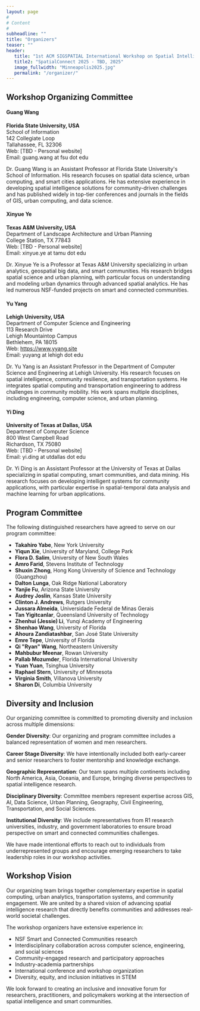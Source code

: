 ```yaml
---
layout: page
#
# Content
#
subheadline: ""
title: "Organizers"
teaser: ""
header:
   title: "1st ACM SIGSPATIAL International Workshop on Spatial Intelligence for Smart and Connected Communities"
   title2: "SpatialConnect 2025 - TBD, 2025"
   image_fullwidth: "Minneapolis2025.jpg"
   permalink: "/organizer/"
---
```


## Workshop Organizing Committee

#### Guang Wang
**Florida State University, USA**  
School of Information  
142 Collegiate Loop  
Tallahassee, FL 32306  
Web: [TBD - Personal website]  
Email: guang.wang at fsu dot edu  

Dr. Guang Wang is an Assistant Professor at Florida State University's School of Information. His research focuses on spatial data science, urban computing, and smart cities applications. He has extensive experience in developing spatial intelligence solutions for community-driven challenges and has published widely in top-tier conferences and journals in the fields of GIS, urban computing, and data science.

#### Xinyue Ye
**Texas A&M University, USA**  
Department of Landscape Architecture and Urban Planning  
College Station, TX 77843  
Web: [TBD - Personal website]  
Email: xinyue.ye at tamu dot edu  

Dr. Xinyue Ye is a Professor at Texas A&M University specializing in urban analytics, geospatial big data, and smart communities. His research bridges spatial science and urban planning, with particular focus on understanding and modeling urban dynamics through advanced spatial analytics. He has led numerous NSF-funded projects on smart and connected communities.

#### Yu Yang
**Lehigh University, USA**  
Department of Computer Science and Engineering  
113 Research Drive  
Lehigh Mountaintop Campus  
Bethlehem, PA 18015  
Web: <https://www.yyang.site>  
Email: yuyang at lehigh dot edu  

Dr. Yu Yang is an Assistant Professor in the Department of Computer Science and Engineering at Lehigh University. His research focuses on spatial intelligence, community resilience, and transportation systems. He integrates spatial computing and transportation engineering to address challenges in community mobility. His work spans multiple disciplines, including engineering, computer science, and urban planning.

#### Yi Ding
**University of Texas at Dallas, USA**  
Department of Computer Science  
800 West Campbell Road  
Richardson, TX 75080  
Web: [TBD - Personal website]  
Email: yi.ding at utdallas dot edu  

Dr. Yi Ding is an Assistant Professor at the University of Texas at Dallas specializing in spatial computing, smart communities, and data mining. His research focuses on developing intelligent systems for community applications, with particular expertise in spatial-temporal data analysis and machine learning for urban applications.

## Program Committee

The following distinguished researchers have agreed to serve on our program committee:

* **Takahiro Yabe**, New York University
* **Yiqun Xie**, University of Maryland, College Park  
* **Flora D. Salim**, University of New South Wales
* **Amro Farid**, Stevens Institute of Technology
* **Shuxin Zhong**, Hong Kong University of Science and Technology (Guangzhou)
* **Dalton Lunga**, Oak Ridge National Laboratory
* **Yanjie Fu**, Arizona State University
* **Audrey Joslin**, Kansas State University
* **Clinton J. Andrews**, Rutgers University
* **Jussara Almeida**, Universidade Federal de Minas Gerais
* **Tan Yigitcanlar**, Queensland University of Technology
* **Zhenhui (Jessie) Li**, Yunqi Academy of Engineering
* **Shenhao Wang**, University of Florida
* **Ahoura Zandiatashbar**, San José State University
* **Emre Tepe**, University of Florida
* **Qi "Ryan" Wang**, Northeastern University
* **Mahbubur Meenar**, Rowan University
* **Pallab Mozumder**, Florida International University
* **Yuan Yuan**, Tsinghua University
* **Raphael Stern**, University of Minnesota
* **Virginia Smith**, Villanova University
* **Sharon Di**, Columbia University

## Diversity and Inclusion

Our organizing committee is committed to promoting diversity and inclusion across multiple dimensions:

**Gender Diversity**: Our organizing and program committee includes a balanced representation of women and men researchers.

**Career Stage Diversity**: We have intentionally included both early-career and senior researchers to foster mentorship and knowledge exchange.

**Geographic Representation**: Our team spans multiple continents including North America, Asia, Oceania, and Europe, bringing diverse perspectives to spatial intelligence research.

**Disciplinary Diversity**: Committee members represent expertise across GIS, AI, Data Science, Urban Planning, Geography, Civil Engineering, Transportation, and Social Sciences.

**Institutional Diversity**: We include representatives from R1 research universities, industry, and government laboratories to ensure broad perspective on smart and connected communities challenges.

We have made intentional efforts to reach out to individuals from underrepresented groups and encourage emerging researchers to take leadership roles in our workshop activities.

## Workshop Vision

Our organizing team brings together complementary expertise in spatial computing, urban analytics, transportation systems, and community engagement. We are united by a shared vision of advancing spatial intelligence research that directly benefits communities and addresses real-world societal challenges.

The workshop organizers have extensive experience in:

* NSF Smart and Connected Communities research
* Interdisciplinary collaboration across computer science, engineering, and social sciences  
* Community-engaged research and participatory approaches
* Industry-academia partnerships
* International conference and workshop organization
* Diversity, equity, and inclusion initiatives in STEM

We look forward to creating an inclusive and innovative forum for researchers, practitioners, and policymakers working at the intersection of spatial intelligence and smart communities.
